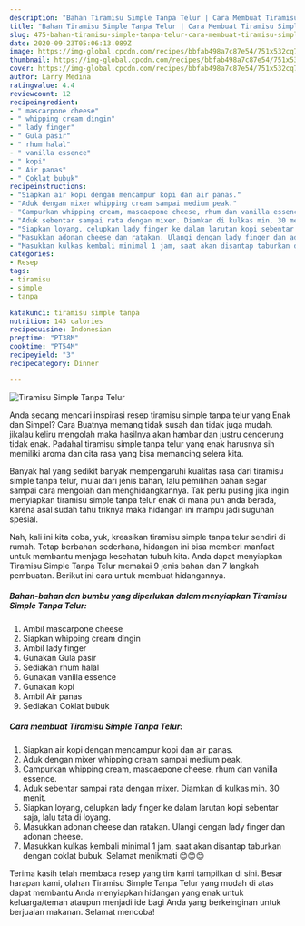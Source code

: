 ```yaml
---
description: "Bahan Tiramisu Simple Tanpa Telur | Cara Membuat Tiramisu Simple Tanpa Telur Yang Enak Dan Lezat"
title: "Bahan Tiramisu Simple Tanpa Telur | Cara Membuat Tiramisu Simple Tanpa Telur Yang Enak Dan Lezat"
slug: 475-bahan-tiramisu-simple-tanpa-telur-cara-membuat-tiramisu-simple-tanpa-telur-yang-enak-dan-lezat
date: 2020-09-23T05:06:13.089Z
image: https://img-global.cpcdn.com/recipes/bbfab498a7c87e54/751x532cq70/tiramisu-simple-tanpa-telur-foto-resep-utama.jpg
thumbnail: https://img-global.cpcdn.com/recipes/bbfab498a7c87e54/751x532cq70/tiramisu-simple-tanpa-telur-foto-resep-utama.jpg
cover: https://img-global.cpcdn.com/recipes/bbfab498a7c87e54/751x532cq70/tiramisu-simple-tanpa-telur-foto-resep-utama.jpg
author: Larry Medina
ratingvalue: 4.4
reviewcount: 12
recipeingredient:
- " mascarpone cheese"
- " whipping cream dingin"
- " lady finger"
- " Gula pasir"
- " rhum halal"
- " vanilla essence"
- " kopi"
- " Air panas"
- " Coklat bubuk"
recipeinstructions:
- "Siapkan air kopi dengan mencampur kopi dan air panas."
- "Aduk dengan mixer whipping cream sampai medium peak."
- "Campurkan whipping cream, mascaepone cheese, rhum dan vanilla essence."
- "Aduk sebentar sampai rata dengan mixer. Diamkan di kulkas min. 30 menit."
- "Siapkan loyang, celupkan lady finger ke dalam larutan kopi sebentar saja, lalu tata di loyang."
- "Masukkan adonan cheese dan ratakan. Ulangi dengan lady finger dan adonan cheese."
- "Masukkan kulkas kembali minimal 1 jam, saat akan disantap taburkan dengan coklat bubuk. Selamat menikmati 😊😊😊"
categories:
- Resep
tags:
- tiramisu
- simple
- tanpa

katakunci: tiramisu simple tanpa 
nutrition: 143 calories
recipecuisine: Indonesian
preptime: "PT38M"
cooktime: "PT54M"
recipeyield: "3"
recipecategory: Dinner

---
```



![Tiramisu Simple Tanpa Telur](https://img-global.cpcdn.com/recipes/bbfab498a7c87e54/751x532cq70/tiramisu-simple-tanpa-telur-foto-resep-utama.jpg)

Anda sedang mencari inspirasi resep tiramisu simple tanpa telur yang Enak dan Simpel? Cara Buatnya memang tidak susah dan tidak juga mudah. jikalau keliru mengolah maka hasilnya akan hambar dan justru cenderung tidak enak. Padahal tiramisu simple tanpa telur yang enak harusnya sih memiliki aroma dan cita rasa yang bisa memancing selera kita.



Banyak hal yang sedikit banyak mempengaruhi kualitas rasa dari tiramisu simple tanpa telur, mulai dari jenis bahan, lalu pemilihan bahan segar sampai cara mengolah dan menghidangkannya. Tak perlu pusing jika ingin menyiapkan tiramisu simple tanpa telur enak di mana pun anda berada, karena asal sudah tahu triknya maka hidangan ini mampu jadi suguhan spesial.


Nah, kali ini kita coba, yuk, kreasikan tiramisu simple tanpa telur sendiri di rumah. Tetap berbahan sederhana, hidangan ini bisa memberi manfaat untuk membantu menjaga kesehatan tubuh kita. Anda dapat menyiapkan Tiramisu Simple Tanpa Telur memakai 9 jenis bahan dan 7 langkah pembuatan. Berikut ini cara untuk membuat hidangannya.

<!--inarticleads1-->

##### Bahan-bahan dan bumbu yang diperlukan dalam menyiapkan Tiramisu Simple Tanpa Telur:

1. Ambil  mascarpone cheese
1. Siapkan  whipping cream dingin
1. Ambil  lady finger
1. Gunakan  Gula pasir
1. Sediakan  rhum halal
1. Gunakan  vanilla essence
1. Gunakan  kopi
1. Ambil  Air panas
1. Sediakan  Coklat bubuk




<!--inarticleads2-->

##### Cara membuat Tiramisu Simple Tanpa Telur:

1. Siapkan air kopi dengan mencampur kopi dan air panas.
1. Aduk dengan mixer whipping cream sampai medium peak.
1. Campurkan whipping cream, mascaepone cheese, rhum dan vanilla essence.
1. Aduk sebentar sampai rata dengan mixer. Diamkan di kulkas min. 30 menit.
1. Siapkan loyang, celupkan lady finger ke dalam larutan kopi sebentar saja, lalu tata di loyang.
1. Masukkan adonan cheese dan ratakan. Ulangi dengan lady finger dan adonan cheese.
1. Masukkan kulkas kembali minimal 1 jam, saat akan disantap taburkan dengan coklat bubuk. Selamat menikmati 😊😊😊




Terima kasih telah membaca resep yang tim kami tampilkan di sini. Besar harapan kami, olahan Tiramisu Simple Tanpa Telur yang mudah di atas dapat membantu Anda menyiapkan hidangan yang enak untuk keluarga/teman ataupun menjadi ide bagi Anda yang berkeinginan untuk berjualan makanan. Selamat mencoba!
